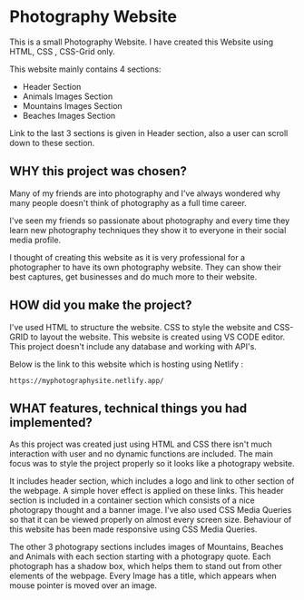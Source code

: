 
# Photography Website

This is a small Photography Website. I have created this Website using HTML, CSS , CSS-Grid only.

This website mainly contains 4 sections:

* Header Section
* Animals Images Section
* Mountains Images Section
* Beaches Images Section 

Link to the last 3 sections is given in Header section, also a user can scroll down to these section.



## WHY this project was chosen?

Many of my friends are into photography and I've always wondered why many people doesn't think of photography as a full time career.

I've seen my friends so passionate about photography and every time they learn new photography techniques they show it to everyone in their social media profile.

I thought of creating this website as it is very professional for a photographer to have its own photography website. They can show their best captures, get businesses and do much more to their website.

## HOW did you make the project?

I've used HTML to structure the website. CSS to style the website and CSS-GRID to layout the website.
This website is created using VS CODE editor. This project doesn't include any database and working with API's.

Below is the link to this website which is hosting using Netlify : 

```
https://myphotographysite.netlify.app/
```


## WHAT features, technical things you had implemented?

As this project was created just using HTML and CSS there isn't much interaction with user and no dynamic functions are included. 
The main focus was to style the project properly so it looks like a photograpy website.

It includes header section, which includes a logo and link to other section of the webpage. A simple hover effect is applied on these links. 
This header section is included in a container section which consists of a nice photograpy thought and a banner image.
I've also used CSS Media Queries so that it can be viewed properly on almost every screen size. Behaviour of this website has been made responsive using CSS Media Queries.

The other 3 photograpy sections includes images of Mountains, Beaches and Animals with each section starting with a photograpy quote. Each photograph has a shadow box, which helps them to stand out from other elements of the webpage.
Every Image has a title, which appears when mouse pointer is moved over an image.


